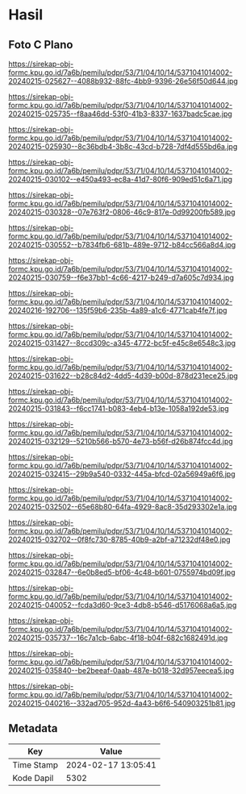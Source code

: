 # Hasil

## Foto C Plano

https://sirekap-obj-formc.kpu.go.id/7a6b/pemilu/pdpr/53/71/04/10/14/5371041014002-20240215-025627--4088b932-88fc-4bb9-9396-26e56f50d644.jpg

https://sirekap-obj-formc.kpu.go.id/7a6b/pemilu/pdpr/53/71/04/10/14/5371041014002-20240215-025735--f8aa46dd-53f0-41b3-8337-1637badc5cae.jpg

https://sirekap-obj-formc.kpu.go.id/7a6b/pemilu/pdpr/53/71/04/10/14/5371041014002-20240215-025930--8c36bdb4-3b8c-43cd-b728-7df4d555bd6a.jpg

https://sirekap-obj-formc.kpu.go.id/7a6b/pemilu/pdpr/53/71/04/10/14/5371041014002-20240215-030102--e450a493-ec8a-41d7-80f6-909ed51c6a71.jpg

https://sirekap-obj-formc.kpu.go.id/7a6b/pemilu/pdpr/53/71/04/10/14/5371041014002-20240215-030328--07e763f2-0806-46c9-817e-0d99200fb589.jpg

https://sirekap-obj-formc.kpu.go.id/7a6b/pemilu/pdpr/53/71/04/10/14/5371041014002-20240215-030552--b7834fb6-681b-489e-9712-b84cc566a8d4.jpg

https://sirekap-obj-formc.kpu.go.id/7a6b/pemilu/pdpr/53/71/04/10/14/5371041014002-20240215-030759--f6e37bb1-4c66-4217-b249-d7a605c7d934.jpg

https://sirekap-obj-formc.kpu.go.id/7a6b/pemilu/pdpr/53/71/04/10/14/5371041014002-20240216-192706--135f59b6-235b-4a89-a1c6-4771cab4fe7f.jpg

https://sirekap-obj-formc.kpu.go.id/7a6b/pemilu/pdpr/53/71/04/10/14/5371041014002-20240215-031427--8ccd309c-a345-4772-bc5f-e45c8e6548c3.jpg

https://sirekap-obj-formc.kpu.go.id/7a6b/pemilu/pdpr/53/71/04/10/14/5371041014002-20240215-031622--b28c84d2-4dd5-4d39-b00d-878d231ece25.jpg

https://sirekap-obj-formc.kpu.go.id/7a6b/pemilu/pdpr/53/71/04/10/14/5371041014002-20240215-031843--f6cc1741-b083-4eb4-b13e-1058a192de53.jpg

https://sirekap-obj-formc.kpu.go.id/7a6b/pemilu/pdpr/53/71/04/10/14/5371041014002-20240215-032129--5210b566-b570-4e73-b56f-d26b874fcc4d.jpg

https://sirekap-obj-formc.kpu.go.id/7a6b/pemilu/pdpr/53/71/04/10/14/5371041014002-20240215-032415--29b9a540-0332-445a-bfcd-02a56949a6f6.jpg

https://sirekap-obj-formc.kpu.go.id/7a6b/pemilu/pdpr/53/71/04/10/14/5371041014002-20240215-032502--65e68b80-64fa-4929-8ac8-35d293302e1a.jpg

https://sirekap-obj-formc.kpu.go.id/7a6b/pemilu/pdpr/53/71/04/10/14/5371041014002-20240215-032702--0f8fc730-8785-40b9-a2bf-a71232df48e0.jpg

https://sirekap-obj-formc.kpu.go.id/7a6b/pemilu/pdpr/53/71/04/10/14/5371041014002-20240215-032847--6e0b8ed5-bf06-4c48-b601-0755974bd09f.jpg

https://sirekap-obj-formc.kpu.go.id/7a6b/pemilu/pdpr/53/71/04/10/14/5371041014002-20240215-040052--fcda3d60-9ce3-4db8-b546-d5176068a6a5.jpg

https://sirekap-obj-formc.kpu.go.id/7a6b/pemilu/pdpr/53/71/04/10/14/5371041014002-20240215-035737--16c7a1cb-6abc-4f18-b04f-682c1682491d.jpg

https://sirekap-obj-formc.kpu.go.id/7a6b/pemilu/pdpr/53/71/04/10/14/5371041014002-20240215-035840--be2beeaf-0aab-487e-b018-32d957eecea5.jpg

https://sirekap-obj-formc.kpu.go.id/7a6b/pemilu/pdpr/53/71/04/10/14/5371041014002-20240215-040216--332ad705-952d-4a43-b6f6-540903251b81.jpg


## Metadata

| Key        | Value               |
| ---------- | ------------------- |
| Time Stamp | 2024-02-17 13:05:41 |
| Kode Dapil | 5302                |



